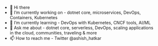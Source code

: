 - 👋 Hi there
- 👀 I’m currently working on - dotnet core, microservices, DevOps, Containers, Kubernetes
- 🌱 I’m currently learning - DevOps with Kubernetes, CNCF tools, AI/ML
- 💞️ Ask me about - dotnet core, serverless, DevOps, scaling applications in the cloud, communities, traveling & more  
- 📫 How to reach me - Twitter @ashish_hatkar

<!---
ashuhatkar/ashuhatkar is a ✨ special ✨ repository because its `README.md` (this file) appears on your GitHub profile.
You can click the Preview link to take a look at your changes.
--->
